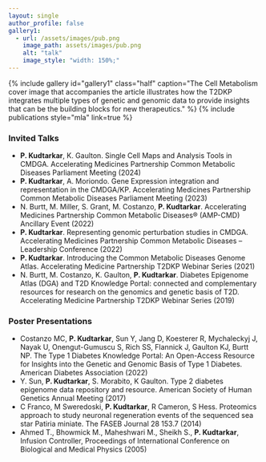```yaml
---
layout: single
author_profile: false
gallery1:
  - url: /assets/images/pub.png
    image_path: assets/images/pub.png
    alt: "talk"
    image_style: "width: 150%;"
---
```

{% include gallery id="gallery1" class="half" caption="The Cell Metabolism cover image that accompanies the article illustrates how the T2DKP integrates multiple types of genetic and genomic data to provide insights that can be the building blocks for new therapeutics." %}
{% include publications style="mla" link=true %}
### Invited Talks
<ul>
<li><b>P. Kudtarkar</b>, K. Gaulton. Single Cell Maps and Analysis Tools in CMDGA. Accelerating Medicines Partnership Common Metabolic Diseases Parliament Meeting (2024)</li>
<li><b>P. Kudtarkar</b>, A. Moriondo. Gene Expression integration and representation in the CMDGA/KP. Accelerating Medicines Partnership Common Metabolic Diseases Parliament Meeting (2023)</li>
<li>N. Burtt, M. Miller, S. Grant, M. Costanzo, <b>P. Kudtarkar</b>. Accelerating Medicines Partnership Common Metabolic Diseases® (AMP-CMD) Ancillary Event (2022)</li>
<li><b>P. Kudtarkar</b>. Representing genomic perturbation studies in CMDGA. Accelerating Medicines Partnership Common Metabolic Diseases – Leadership Conference (2022)</li>
<li><b>P. Kudtarkar</b>. Introducing the Common Metabolic Diseases Genome Atlas. Accelerating Medicine Partnership T2DKP Webinar Series (2021)</li>
<li>N. Burtt, M. Costanzo, K. Gaulton, <b>P. Kudtarkar</b>. Diabetes Epigenome Atlas (DGA) and T2D Knowledge Portal: connected and complementary resources for research on the genomics and genetic basis of T2D. Accelerating Medicine Partnership T2DKP Webinar Series (2019)</li>
</ul>

### Poster Presentations
<ul>
<li>Costanzo MC, <b>P. Kudtarkar</b>,  Sun Y, Jang D, Koesterer R, Mychaleckyj J, Nayak U, Onengut-Gumuscu S, Rich SS, Flannick J, Gaulton KJ, Burtt NP. The Type 1 Diabetes Knowledge Portal: An Open-Access Resource for Insights into the Genetic and Genomic Basis of Type 1 Diabetes. American Diabetes Association (2022)</li>
<li>Y. Sun, <b>P. Kudtarkar</b>, S. Morabito, K Gaulton. Type 2 diabetes epigenome data repository and resource. American Society of Human Genetics Annual Meeting (2017)</li>
<li>C Franco, M Sweredoski, <b>P. Kudtarkar</b>, R Cameron, S Hess. Proteomics approach to study neuronal regeneration events of the sequenced sea star Patiria miniate. The FASEB Journal 28 153.7 (2014)</li>
<li>Ahmed T., Bhowmick M., Maheshwari M., Sheikh S., <b>P. Kudtarkar</b>, Infusion Controller, Proceedings of International Conference on Biological and Medical Physics (2005)</li>
</ul>